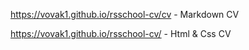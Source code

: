 https://vovak1.github.io/rsschool-cv/cv - Markdown CV

https://vovak1.github.io/rsschool-cv/ - Html & Css CV
